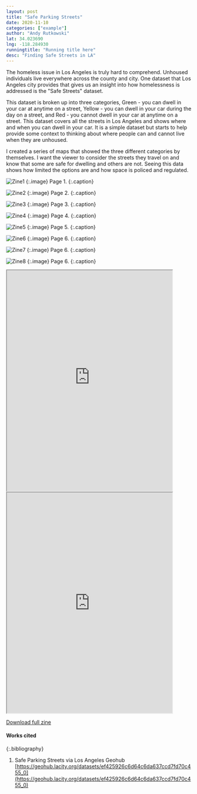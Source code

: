 ```yaml
---
layout: post
title: "Safe Parking Streets"
date: 2020-11-10
categories: ["example"]
author: "Andy Rutkowski"
lat: 34.023690
lng: -118.284930
runningtitle: "Running title here"
desc: "Finding Safe Streets in LA"
---
```

The homeless issue in Los Angeles is truly hard to comprehend. Unhoused individuals live everywhere across the county and city. One dataset
that Los Angeles city provides that gives us an insight into how homelessness is addressed is the "Safe Streets" dataset. 

This dataset is broken up into three categories, Green - you can dwell in your car at anytime on a street, Yellow - you can dwell in your car during the day on a street, and Red - you cannot dwell in your car at anytime on a street. This dataset covers all the streets in Los Angeles and shows where and when you can dwell in your car. It is a simple dataset but starts to help provide some context to thinking about where people can and cannot live when they are unhoused. 

I created a series of maps that showed the three different categories by themselves. I want the viewer to consider the streets they travel on and know that some are safe for dwelling and others are not. Seeing this data shows how limited the options are and how space is policed and regulated. 


![Zine1](images/safeparking1.png)
   {:.image}
Page 1.
   {:.caption}
 
![Zine2](images/Safeparking2.png)
   {:.image}
 Page 2.
   {:.caption}
   
   ![Zine3](images/Safeparking3.png)
   {:.image}
Page 3.
   {:.caption}
   
 ![Zine4](images/safeparking4.png)
   {:.image}
Page 4.
   {:.caption}
   
 ![Zine5](images/safeparking5.png)
   {:.image}
Page 5.
   {:.caption}
   
 ![Zine6](images/safeparking6.png)
   {:.image}
Page 6.
   {:.caption}
   
  ![Zine7](images/safeparking7.png)
   {:.image}
Page 6.
   {:.caption}
   
  ![Zine8](images/safeparking8.png)
   {:.image}
Page 6.
   {:.caption}
 
 <iframe src="https://cartorutkowski.carto.com/builder/50643c81-ce2f-4607-ab3e-3b5c6bbc9ca2/embed" height='600px' width='450px'></iframe> 
 
  <iframe src="https://public.tableau.com/javascripts/api/viz_v1.js" height='600px' width='450px'></iframe>

 
[Download full zine](https://github.com/visualizela/imagesLA/blob/master/images/SafeParkingLA_fullzine.pdf)

#### Works cited

{:.bibliography}
1. Safe Parking Streets via Los Angeles Geohub [https://geohub.lacity.org/datasets/ef425926c6d64c6da637ccd7fd70c455_0](https://geohub.lacity.org/datasets/ef425926c6d64c6da637ccd7fd70c455_0)


